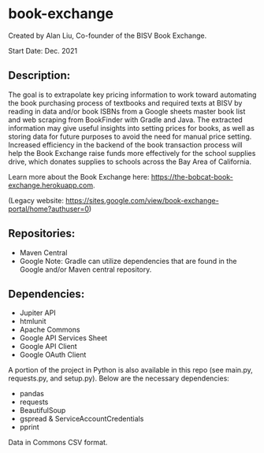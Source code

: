 # book-exchange
Created by Alan Liu, Co-founder of the BISV Book Exchange. 

Start Date: Dec. 2021

## Description:
The goal is to extrapolate key pricing information to work toward automating the book purchasing process of textbooks and required texts at BISV by reading in data and/or book ISBNs from a Google sheets master book list and web scraping from BookFinder with Gradle and Java. The extracted information may give useful insights into setting prices for books, as well as storing data for future purposes to avoid the need for manual price setting. Increased efficiency in the backend of the book transaction process will help the Book Exchange raise funds more effectively for the school supplies drive, which donates supplies to schools across the Bay Area of California.

Learn more about the Book Exchange here: https://the-bobcat-book-exchange.herokuapp.com.

(Legacy website: https://sites.google.com/view/book-exchange-portal/home?authuser=0)

## Repositories:
  - Maven Central
  - Google
Note: Gradle can utilize dependencies that are found in the Google and/or Maven central repository.

## Dependencies:
  - Jupiter API
  - htmlunit
  - Apache Commons
  - Google API Services Sheet
  - Google API Client
  - Google OAuth Client
  
A portion of the project in Python is also available in this repo (see main.py, requests.py, and setup.py). Below are the necessary dependencies: 
  - pandas
  - requests
  - BeautifulSoup
  - gspread & ServiceAccountCredentials
  - pprint

Data in Commons CSV format.
